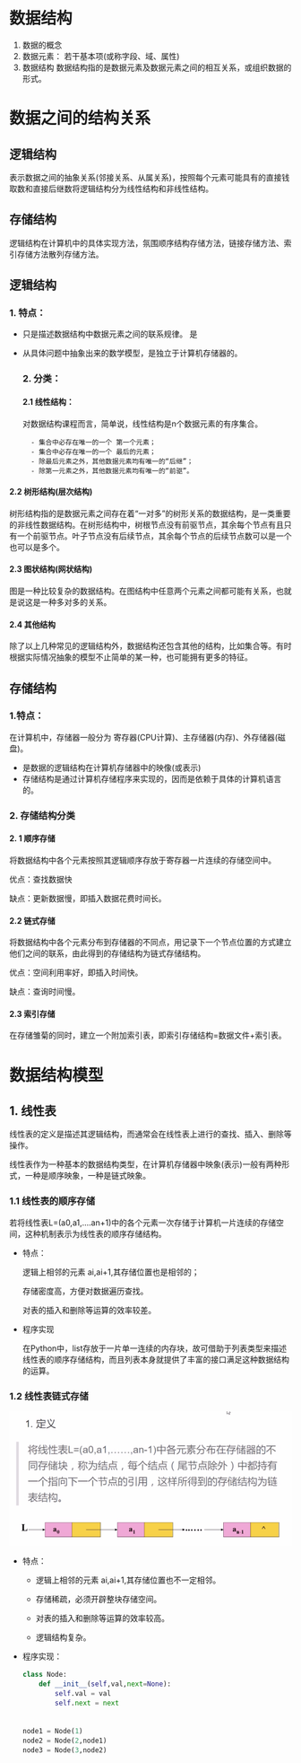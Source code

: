 # 数据结构

1. 数据的概念
2. 数据元素：
   若干基本项(或称字段、域、属性)
3. 数据结构
  数据结构指的是数据元素及数据元素之间的相互关系，或组织数据的形式。

# 数据之间的结构关系

## 逻辑结构

表示数据之间的抽象关系(邻接关系、从属关系)，按照每个元素可能具有的直接钱取数和直接后继数将逻辑结构分为线性结构和非线性结构。

## 存储结构

逻辑结构在计算机中的具体实现方法，氛围顺序结构存储方法，链接存储方法、索引存储方法散列存储方法。

## 逻辑结构

### 1. 特点：

- 只是描述数据结构中数据元素之间的联系规律。 是
  
- 从具体问题中抽象出来的数学模型，是独立于计算机存储器的。
  
  ### 2. 分类：
  
  #### 2.1 线性结构：
  
  对数据结构课程而言，简单说，线性结构是n个数据元素的有序集合。
  
  ```
    - 集合中必存在唯一的一个 第一个元素；
    - 集合中必存在唯一的一个 最后的元素；
    - 除最后元素之外，其他数据元素均有唯一的“后继”；
    - 除第一元素之外，其他数据元素均有唯一的“前驱”。
  ```
  

#### 2.2 树形结构(层次结构)

树形结构指的是数据元素之间存在着“一对多”的树形关系的数据结构，是一类重要的非线性数据结构。在树形结构中，树根节点没有前驱节点，其余每个节点有且只有一个前驱节点。叶子节点没有后续节点，其余每个节点的后续节点数可以是一个也可以是多个。

#### 2.3 图状结构(网状结构)

图是一种比较复杂的数据结构。在图结构中任意两个元素之间都可能有关系，也就是说这是一种多对多的关系。

#### 2.4 其他结构

除了以上几种常见的逻辑结构外，数据结构还包含其他的结构，比如集合等。有时根据实际情况抽象的模型不止简单的某一种，也可能拥有更多的特征。

## 存储结构

### 1.特点：

在计算机中，存储器一般分为 寄存器(CPU计算)、主存储器(内存)、外存储器(磁盘)。

- 是数据的逻辑结构在计算机存储器中的映像(或表示)
- 存储结构是通过计算机存储程序来实现的，因而是依赖于具体的计算机语言的。

### 2. 存储结构分类

#### 2. 1 顺序存储

将数据结构中各个元素按照其逻辑顺序存放于寄存器一片连续的存储空间中。

优点：查找数据快

缺点：更新数据慢，即插入数据花费时间长。

#### 2.2 链式存储

将数据结构中各个元素分布到存储器的不同点，用记录下一个节点位置的方式建立他们之间的联系，由此得到的存储结构为链式存储结构。

优点：空间利用率好，即插入时间快。

缺点：查询时间慢。

#### 2.3 索引存储

在存储雏菊的同时，建立一个附加索引表，即索引存储结构=数据文件+索引表。

# 数据结构模型

## 1. 线性表

线性表的定义是描述其逻辑结构，而通常会在线性表上进行的查找、插入、删除等操作。

线性表作为一种基本的数据结构类型，在计算机存储器中映象(表示)一般有两种形式，一种是顺序映象，一种是链式映象。

### 1.1 线性表的顺序存储

若将线性表L=(a0,a1,....an+1)中的各个元素一次存储于计算机一片连续的存储空间，这种机制表示为线性表的顺序存储结构。

- 特点：
  
  逻辑上相邻的元素 ai,ai+1,其存储位置也是相邻的；
  
  存储密度高，方便对数据遍历查找。
  
  对表的插入和删除等运算的效率较差。
  
- 程序实现
  
  在Python中，list存放于一片单一连续的内存块，故可借助于列表类型来描述线性表的顺序存储结构，而且列表本身就提供了丰富的接口满足这种数据结构的运算。
  
 
### 1.2 线性表链式存储

![链式存储](./source/线性表链式存储.png?msec=1689243590775)

- 特点：
  
  - 逻辑上相邻的元素 ai,ai+1,其存储位置也不一定相邻。
    
  - 存储稀疏，必须开辟整块存储空间。
    
  - 对表的插入和删除等运算的效率较高。
    
  - 逻辑结构复杂。
    

- 程序实现：
  
  ```python
  class Node:
      def __init__(self,val,next=None):
          self.val = val
          self.next = next
  
  
  node1 = Node(1)
  node2 = Node(2,node1)
  node3 = Node(3,node2)
  ```